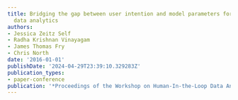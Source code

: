 ```yaml
---
title: Bridging the gap between user intention and model parameters for human-in-the-loop
  data analytics
authors:
- Jessica Zeitz Self
- Radha Krishnan Vinayagam
- James Thomas Fry
- Chris North
date: '2016-01-01'
publishDate: '2024-04-29T23:39:10.329283Z'
publication_types:
- paper-conference
publication: '*Proceedings of the Workshop on Human-In-the-Loop Data Analytics*'
---
```


